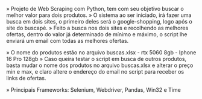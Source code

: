 » Projeto de Web Scraping com Python, tem com seu objetivo buscar o melhor valor para dois produtos.
» O sistema ao ser iniciado, irá fazer uma busca em dois sites, o primeiro deles será o google-shopping, logo após o site do buscapé.
» Feito a busca nos dois sites e recolhendo as melhores ofertas, dentro do valor já determinado de mínimo e máximo, o script lhe enviará um email com todas as melhores ofertas.

» O nome do produtos estão no arquivo buscas.xlsx - rtx 5060 8gb - Iphone 16 Pro 128gb
» Caso queira testar o script em busca de outros produtos, basta mudar o nome dos produtos no arquivo buscas.xlsx e alterar o preço min e max, e claro altere o endereço do email no script para receber os links de ofertas.


» Principais Frameworks: Selenium, Webdriver, Pandas, Win32 e Time
